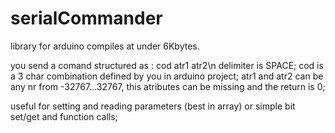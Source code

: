 # serialCommander
library for arduino
compiles at under 6Kbytes.

you send a comand structured as : cod atr1 atr2\n
delimiter is SPACE;
cod is a 3 char combination defined by you in arduino project;
atr1 and atr2 can be any nr from -32767...32767, this atributes can be missing and the return is 0;

useful for setting and reading parameters (best in array) or simple bit set/get and function calls; 

